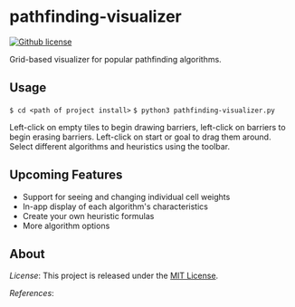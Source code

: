 # pathfinding-visualizer

[![Github license](https://img.shields.io/github/license/mashape/apistatus.svg?style=flat-square)](https://github.com/TheShepord/pathfinding-visualizer/blob/master/LICENSE)

Grid-based visualizer for popular pathfinding algorithms. 

## Usage

`$ cd <path of project install>`
`$ python3 pathfinding-visualizer.py`

Left-click on empty tiles to begin drawing barriers, left-click on barriers to begin erasing barriers. Left-click on start or goal to drag them around. Select different algorithms and heuristics using the toolbar.

## Upcoming Features

* Support for seeing and changing individual cell weights
* In-app display of each algorithm's characteristics
* Create your own heuristic formulas
* More algorithm options

## About

*License*: This project is released under the [MIT License](https://github.com/TheShepord/pathfinding-visualizer/blob/master/LICENSE).

*References*: